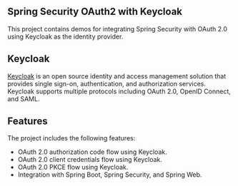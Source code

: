 ## Spring Security OAuth2 with Keycloak

This project contains demos for integrating Spring Security with OAuth 2.0 using Keycloak as the identity provider.

## Keycloak

[Keycloak](https://www.keycloak.org/) is an open source identity and access management solution that provides single sign-on, authentication, and authorization services. Keycloak supports multiple protocols including OAuth 2.0, OpenID Connect, and SAML.

## Features

The project includes the following features:

- OAuth 2.0 authorization code flow using Keycloak.
- OAuth 2.0 client credentials flow using Keycloak.
- OAuth 2.0 PKCE flow using Keycloak.
- Integration with Spring Boot, Spring Security, and Spring Web.

